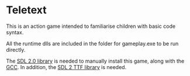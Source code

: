 # Teletext

This is an action game intended to familiarise children with basic code syntax.

All the runtime dlls are included in the folder for gameplay.exe to be run directly.

The [SDL 2.0 library](https://www.libsdl.org/download-2.0.php) is needed to manually install this game, along with the [GCC](https://sourceforge.net/projects/mingw/files/latest/download?source=files). In addition, the [SDL 2 TTF library](https://www.libsdl.org/projects/SDL_ttf/) is needed.
